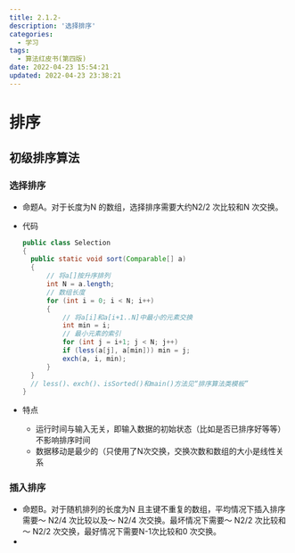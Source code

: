 ```yaml
---
title: 2.1.2-
description: '选择排序'
categories:
  - 学习
tags:
  - 算法红皮书(第四版)
date: 2022-04-23 15:54:21
updated: 2022-04-23 23:38:21
---
```


# 排序

## 初级排序算法

### 选择排序

- 命题A。对于长度为N 的数组，选择排序需要大约N2/2 次比较和N 次交换。

- 代码

  ```java
  public class Selection
  {
  	public static void sort(Comparable[] a)
  	{
  		// 将a[]按升序排列
  		int N = a.length;
  		// 数组长度
  		for (int i = 0; i < N; i++)
  		{
  			// 将a[i]和a[i+1..N]中最小的元素交换
  			int min = i;
  			// 最小元素的索引
  			for (int j = i+1; j < N; j++)
  			if (less(a[j], a[min])) min = j;
  			exch(a, i, min);
  		}
  	}
  	// less()、exch()、isSorted()和main()方法见“排序算法类模板”
  }
  ```

- 特点

  - 运行时间与输入无关，即输入数据的初始状态（比如是否已排序好等等）不影响排序时间
  - 数据移动是最少的（只使用了N次交换，交换次数和数组的大小是线性关系

### 插入排序

- 命题B。对于随机排列的长度为N 且主键不重复的数组，平均情况下插入排序需要～ N2/4 次比较以及～ N2/4 次交换。最坏情况下需要～ N2/2 次比较和～ N2/2 次交换，最好情况下需要N-1次比较和0 次交换。
- 
